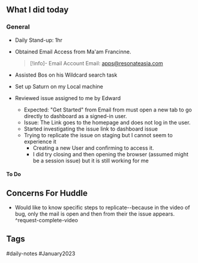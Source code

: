 ## What I did today


### General

- Daily Stand-up: 1hr
- Obtained Email Access from Ma'am Francinne.

  >[!info]- Email Account
	> Email: apps@resonateasia.com

- Assisted Bos on his Wildcard search task

- Set up Saturn on my Local machine 
- Reviewed issue assigned to me by Edward
	- Expected: "Get Started" from Email from must open a new tab to go directly to dashboard as a signed-in user. 
	- Issue: The Link goes to the homepage and does not log in the user.
	- Started investigating the issue link to dashboard issue
	- Trying to replicate the issue on staging but I cannot seem to experience it
		- Creating a new User and confirming to access it.
		- I did try closing and then opening the browser (assumed might be a session issue) but it is still working for me
	
		

#### To Do

## Concerns For Huddle

- Would like to know specific steps to replicate--because in the video of bug, only the mail is open and then from their the issue appears. ^request-complete-video

## Tags

#daily-notes #January2023